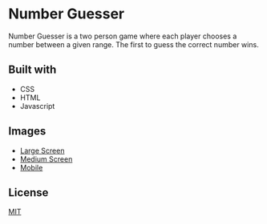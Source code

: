 # Number Guesser

Number Guesser is a two person game where each player chooses a number between a given range. The first to guess the correct number wins.

## Built with

- CSS
- HTML
- Javascript

## Images
- [Large Screen](https://i.imgur.com/sAUSyTD.png)
- [Medium Screen](https://i.imgur.com/gNshdOk.png)
- [Mobile](https://i.imgur.com/VEsl91S.png)

## License
[MIT](https://choosealicense.com/licenses/mit/)